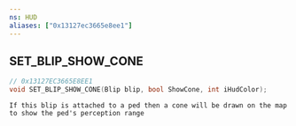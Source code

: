 ```yaml
---
ns: HUD
aliases: ["0x13127ec3665e8ee1"]
---
```

## SET_BLIP_SHOW_CONE

```c
// 0x13127EC3665E8EE1
void SET_BLIP_SHOW_CONE(Blip blip, bool ShowCone, int iHudColor);
```

```
If this blip is attached to a ped then a cone will be drawn on the map to show the ped's perception range
```
